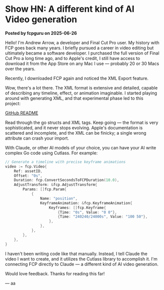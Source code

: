 # Show HN: A different kind of AI Video generation

**Posted by fcpguru on 2025-06-26**

Hello! I'm Andrew Arrow, a developer and Final Cut Pro user. My history with FCP goes back many years. I briefly pursued a career in video editing but ultimately became a software developer. I purchased the full version of Final Cut Pro a long time ago, and to Apple's credit, I still have access to download it from the App Store on any Mac I use — probably 20 or 30 Macs over the years.

Recently, I downloaded FCP again and noticed the XML Export feature. 

Wow, there's a lot there. The XML format is extensive and detailed, capable of describing any timeline, effect, or animation imaginable. I started playing around with generating XML, and that experimental phase led to this project:

[GitHub README](https://github.com/andrewarrow/cutlass/blob/main/README.md)

Read through the go structs and XML tags. Keep going — the format is very sophisticated, and it never stops evolving. Apple's documentation is scattered and incomplete, and the XML can be finicky; a single wrong attribute can crash your import.

With Claude, or other AI models of your choice, you can have your AI write complex Go code using Cutlass. For example:

```go
// Generate a timeline with precise keyframe animations
video := fcp.Video{
    Ref: assetID,
    Offset: "0s",
    Duration: fcp.ConvertSecondsToFCPDuration(10.0),
    AdjustTransform: &fcp.AdjustTransform{
        Params: []fcp.Param{
            {
                Name: "position",
                KeyframeAnimation: &fcp.KeyframeAnimation{
                    Keyframes: []fcp.Keyframe{
                        {Time: "0s", Value: "0 0"},
                        {Time: "240240/24000s", Value: "100 50"},
                    },
                },
            },
        },
    },
}
```

I haven't been writing code like that manually. Instead, I tell Claude the video I want to create, and it utilizes the Cutlass library to accomplish it. I'm connecting FCP directly to Claude — a different kind of AI video generation.

Would love feedback. Thanks for reading this far!

— aa